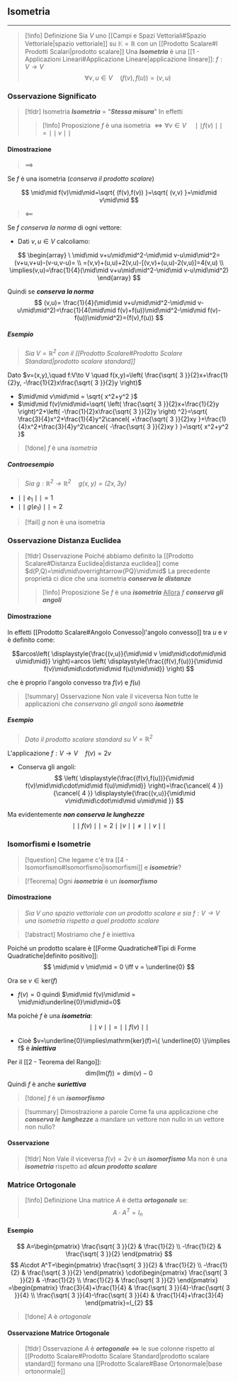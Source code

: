 ## Isometria
---
>[!info] Definizione
>Sia $V$ uno [[Campi e Spazi Vettoriali#Spazio Vettoriale|spazio vettoriale]] su $\mathbb{K}=\mathbb{R}$ con un [[Prodotto Scalare#I Prodotti Scalari|prodotto scalare]]
>Una ***Isometria*** è una [[1 - Applicazioni Lineari#Applicazione Lineare|applicazione lineare]]: $f:V\to V$
>$$\forall v,u \in V\quad (f(v),f(u))=(v,u)$$

### Osservazione Significato
>[!tldr] Isometria
>***Isometria*** $=$ "***Stessa misura***"
>In effetti
>>[!info] Proposizione
>>$f$ è una isometria $\iff \forall v\in V\quad \mid\mid f(v)\mid\mid=\mid\mid v\mid\mid$

#### Dimostrazione
>$\implies$

Se $f$ è una isometria (*conserva il prodotto scalare*)

$$
\mid\mid f(v)\mid\mid=\sqrt{ (f(v),f(v)) }=\sqrt{ (v,v) }=\mid\mid v\mid\mid
$$
> $\impliedby$

Se $f$ *conserva la norma* di ogni vettore:
- Dati $v,u\in V$ calcoliamo:

$$
\begin{array}
\ \mid\mid v+u\mid\mid^2-\mid\mid v-u\mid\mid^2=(v+u,v+u)-(v-u,v-u)= \\
=(v,v)+(u,u)+2(v,u)-[(v,v)+(u,u)-2(v,u)]=4(v,u) \\
\implies(v,u)=\frac{1}{4}(\mid\mid v+u\mid\mid^2-\mid\mid v-u\mid\mid^2)
\end{array}
$$

Quindi se ***conserva la norma***
$$
(v,u)= \frac{1}{4}(\mid\mid v+u\mid\mid^2-\mid\mid v-u\mid\mid^2)=\frac{1}{4(\mid\mid f(v)+f(u))\mid\mid^2-\mid\mid f(v)-f(u))\mid\mid^2}=(f(v),f(u))
$$

##### Esempio
>*Sia $V=\mathbb{R}^2$ con il [[Prodotto Scalare#Prodotto Scalare Standard|prodotto scalare standard]]*

Dato $v=(x,y),\quad f:V\to V \quad f(x,y)=\left( \frac{\sqrt{ 3 }}{2}x+\frac{1}{2}y, -\frac{1}{2}x\frac{\sqrt{ 3 }}{2}y \right)$

- $\mid\mid v\mid\mid = \sqrt{ x^2+y^2 }$
- $\mid\mid f(v)\mid\mid=\sqrt{ \left( \frac{\sqrt{ 3 }}{2}x+\frac{1}{2}y \right)^2+\left( -\frac{1}{2}x\frac{\sqrt{ 3 }}{2}y \right) ^2}=\sqrt{ \frac{3}{4}x^2+\frac{1}{4}y^2\cancel{ +\frac{\sqrt{ 3 }}{2}xy }+\frac{1}{4}x^2+\frac{3}{4}y^2\cancel{ -\frac{\sqrt{ 3 }}{2}xy } }=\sqrt{ x^2+y^2 }$


>[!done] $f$ è una *isometria*
##### Controesempio
>*Sia $g:\mathbb{R}^2\to\mathbb{R}^2\quad g(x,y)=(2x,3y)$*

- $\mid\mid e_{1} \mid\mid=1$
- $\mid\mid g(e_{1}) \mid\mid=2$


>[!fail] $g$ non è una isometria

### Osservazione Distanza Euclidea
>[!tldr] Osservazione
>Poiché abbiamo definito la [[Prodotto Scalare#Distanza Euclidea|distanza euclidea]] come $d(P,Q)=\mid\mid\overrightarrow{PQ}\mid\mid$
>La precedente proprietà ci dice che una isometria ***conserva le distanze***
>>[!info] Proposizione
>> Se $f$ è una ***isometria***
>><u>Allora</u>
>>$f$ ***conserva gli angoli***

#### Dimostrazione
In effetti [[Prodotto Scalare#Angolo Convesso|l'angolo convesso]] tra $u$ e $v$ è definito come:

$$arcos\left( \displaystyle{\frac{(v,u)}{\mid\mid v \mid\mid\cdot\mid\mid u\mid\mid}} \right)=arcos \left( \displaystyle{\frac{(f(v),f(u))}{\mid\mid f(v)\mid\mid\cdot\mid\mid f(u)\mid\mid}} \right)  $$

che è proprio l'angolo convesso tra $f(v)$ e $f(u)$

>[!summary] Osservazione
>Non vale il viceversa
>Non tutte le applicazioni che *conservano gli angoli* sono ***isometrie***

##### Esempio
>*Dato il prodotto scalare standard su $V=\mathbb{R}^2$*

L'applicazione $f:V\to V\quad f(v)=2v$
- Conserva gli angoli:
$$
\left( \displaystyle{\frac{(f(v),f(u))}{\mid\mid f(v)\mid\mid\cdot\mid\mid f(u)\mid\mid}} \right)=\frac{\cancel{ 4 }}{\cancel{ 4 }} \displaystyle{\frac{(v,u)}{\mid\mid v\mid\mid\cdot\mid\mid u\mid\mid }}
$$

Ma evidentemente ***non conserva le lunghezze***
$$
\mid\mid f(v)\mid\mid = 2 \mid\mid v\mid\mid \neq \mid\mid v \mid\mid
$$

### Isomorfismi e Isometrie
>[!question] Che legame c'è tra [[4 - Isomorfismo#Isomorfismo|isomorfismi]] e ***isometrie***?

>[!Teorema]
>Ogni ***isometria*** è un ***isomorfismo***

#### Dimostrazione
>*Sia $V$ uno spazio vettoriale con un prodotto scalare e sia $f:V\to V$ una isometria rispetto a quel prodotto scalare*

>[!abstract] Mostriamo che $f$ è iniettiva

Poiché un prodotto scalare è [[Forme Quadratiche#Tipi di Forme Quadratiche|definito positivo]]:
$$
\mid\mid v \mid\mid = 0 \iff v = \underline{0}
$$

Ora se $v\in \mathrm{ker}(f)$
- $f(v)=0$ quindi $\mid\mid f(v)\mid\mid = \mid\mid\underline{0}\mid\mid=0$

Ma poiché $f$ è una ***isometria***:
$$
\mid\mid v\mid\mid = \mid\mid f(v) \mid\mid
$$
- Cioè $v=\underline{0}\implies\mathrm{ker}(f)=\{ \underline{0} \}\implies f$ è ***iniettiva***

Per il [[2 - Teorema del Rango]]:
$$
\text{dim}(\mathrm{Im}(f))=\text{dim}(v)-0
$$
Quindi $f$ è anche ***suriettiva***

>[!done] $f$ è un ***isomorfismo***

>[!summary] Dimostrazione a parole
>Come fa una applicazione che ***conserva le lunghezze*** a mandare un vettore non nullo in un vettore non nullo?

#### Osservazione
>[!tldr] Non Vale il viceversa
>$f(v)=2v$ è un ***isomorfismo***
>Ma non è una ***isometria*** rispetto ad ***alcun prodotto scalare***

### Matrice Ortogonale
>[!info] Definizione
>Una matrice $A$ è detta ***ortogonale*** se:
>$$A\cdot A^T=I_{n}$$

#### Esempio
$$
A=\begin{pmatrix}
\frac{\sqrt{ 3 }}{2} & \frac{1}{2} \\
-\frac{1}{2} & \frac{\sqrt{ 3 }}{2}
\end{pmatrix}
$$
$$
A\cdot A^T=\begin{pmatrix}
\frac{\sqrt{ 3 }}{2} & \frac{1}{2} \\
-\frac{1}{2} & \frac{\sqrt{ 3 }}{2}
\end{pmatrix}
\cdot\begin{pmatrix}
\frac{\sqrt{ 3 }}{2} & -\frac{1}{2} \\
\frac{1}{2} & \frac{\sqrt{ 3 }}{2}
\end{pmatrix}
=\begin{pmatrix}
\frac{3}{4}+\frac{1}{4} &  \frac{\sqrt{ 3 }}{4}-\frac{\sqrt{ 3 }}{4} \\
\frac{\sqrt{ 3 }}{4}-\frac{\sqrt{ 3 }}{4} & \frac{1}{4}+\frac{3}{4}
\end{pmatrix}=I_{2}
$$
>[!done] $A$ è *ortogonale*

#### Osservazione Matrice Ortogonale
>[!tldr] Osservazione
>$A$ è ***ortogonale*** $\iff$ le sue colonne rispetto al [[Prodotto Scalare#Prodotto Scalare Standard|prodotto scalare standard]] formano una [[Prodotto Scalare#Base Ortonormale|base ortonormale]]
